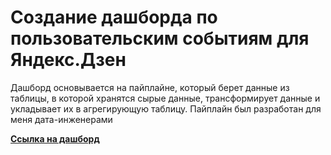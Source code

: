 
# Создание дашборда по пользовательским событиям для Яндекс.Дзен

Дашборд основывается на пайплайне, который берет данные из таблицы, в которой хранятся сырые данные, трансформирует данные и укладывает их в агрегирующую таблицу. Пайплайн был разработан для меня дата-инженерами

[**Ссылка на дашборд**](https://public.tableau.com/profile/sergey1688#!/vizhome/Yandex_Dzen_16181518108980/_?publish=yes)
